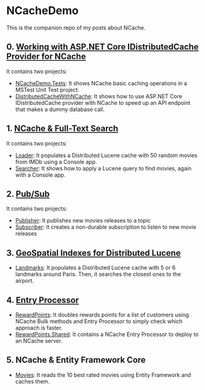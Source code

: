 # NCacheDemo

This is the companion repo of my posts about NCache.

## 0. [Working with ASP.NET Core IDistributedCache Provider for NCache](https://canro91.github.io/2022/04/11/DistributedCacheWithNCache/)

It contains two projects:

* [NCacheDemo.Tests](https://github.com/canro91/NCacheDemo/tree/main/NCacheDemo.Tests): It shows NCache basic caching operations in a MSTest Unit Test project.
* [DistributedCacheWithNCache](https://github.com/canro91/NCacheDemo/tree/main/0-DistributedCache/DistributedCacheWithNCache): It shows how to use ASP.NET Core IDistributedCache provider with NCache to speed up an API endpoint that makes a dummy database call.

## 1. [NCache & Full-Text Search](https://canro91.github.io/2022/08/08/FullTextSearchWithNCache/)

It contains two projects:

* [Loader](https://github.com/canro91/NCacheDemo/tree/main/1-DistributedLucene/SearchMovies.Loader): It populates a Distributed Lucene cache with 50 random movies from IMDb using a Console app.
* [Searcher](https://github.com/canro91/NCacheDemo/tree/main/1-DistributedLucene/SearchMovies.Search): It shows how to apply a Lucene query to find movies, again with a Console app.

## 2. [Pub/Sub](https://www.alachisoft.com/blogs/pub-sub-with-ncache/)

It contains two projects:

* [Publisher](https://github.com/canro91/NCacheDemo/tree/main/2-PubSub/MoviePublisher): It publishes new movies releases to a topic
* [Subscriber](https://github.com/canro91/NCacheDemo/tree/main/2-PubSub/MovieSubscriber): It creates a non-durable subscription to listen to new movie releases

## 3. [GeoSpatial Indexes for Distributed Lucene](https://www.alachisoft.com/blogs/geospatial-indexes-for-distributed-lucene-with-ncache/)

* [Landmarks](https://github.com/canro91/NCacheDemo/tree/main/3-GeoSpatialIndexes/Landmarks): It populates a Distributed Lucene cache with 5 or 6 landmarks around Paris. Then, it searches the closest ones to the airport.

## 4. [Entry Processor](https://www.alachisoft.com/blogs/entry-processor-server-side-operations/)

* [RewardPoints](https://github.com/canro91/NCacheDemo/tree/main/4-EntryProcessor/RewardPoints): It doubles rewards points for a list of customers using NCache Bulk methods and Entry Processor to simply check which approach is faster.
* [RewardPoints.Shared](https://github.com/canro91/NCacheDemo/tree/main/4-EntryProcessor/RewardPoints.Shared): It contains a NCache Entry Processor to deploy to an NCache server.

## 5. NCache & Entity Framework Core

* [Movies](https://github.com/canro91/NCacheDemo/tree/main/5-EntityFrameworkCore/Movies): It reads the 10 best rated movies using Entity Framework and caches them.